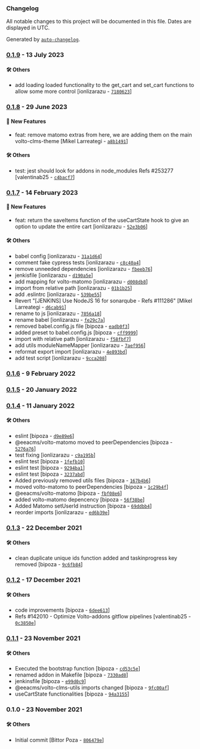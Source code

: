 ### Changelog

All notable changes to this project will be documented in this file. Dates are displayed in UTC.

Generated by [`auto-changelog`](https://github.com/CookPete/auto-changelog).

### [0.1.9](https://github.com/eea/volto-clms-utils/compare/0.1.8...0.1.9) - 13 July 2023

#### :hammer_and_wrench: Others

- add loading loaded functionality to the get_cart and set_cart functions to allow some more control [ionlizarazu - [`7180623`](https://github.com/eea/volto-clms-utils/commit/7180623cf81457af39a0063b9b983e23cb120260)]
### [0.1.8](https://github.com/eea/volto-clms-utils/compare/0.1.7...0.1.8) - 29 June 2023

#### :rocket: New Features

- feat: remove matomo extras from here, we are adding them on the main volto-clms-theme [Mikel Larreategi - [`a8b1491`](https://github.com/eea/volto-clms-utils/commit/a8b1491b938d9338dbe1a920166d3d4708e6320b)]

#### :hammer_and_wrench: Others

- test: jest should look for addons in node_modules Refs #253277 [valentinab25 - [`c4bacf7`](https://github.com/eea/volto-clms-utils/commit/c4bacf7822a7348ea29b39266bdcd1dee043eb98)]
### [0.1.7](https://github.com/eea/volto-clms-utils/compare/0.1.6...0.1.7) - 14 February 2023

#### :rocket: New Features

- feat: return the saveItems function of the useCartState hook to give an option to update the entire cart [ionlizarazu - [`52e3b06`](https://github.com/eea/volto-clms-utils/commit/52e3b06159495827e5d5ce862a55d6649b493129)]

#### :hammer_and_wrench: Others

- babel config [ionlizarazu - [`31a1d64`](https://github.com/eea/volto-clms-utils/commit/31a1d646c110b803c48da463c9bdd1b61a148ef0)]
- comment fake cypress tests [ionlizarazu - [`c8c40a4`](https://github.com/eea/volto-clms-utils/commit/c8c40a43e93085d83157cad6792e685a0f9551ad)]
- remove unneeded dependencies [ionlizarazu - [`fbeeb76`](https://github.com/eea/volto-clms-utils/commit/fbeeb764332fe2e1a1cd6a1cf88a3c6d19606abc)]
- jenkisfile [ionlizarazu - [`d190a5e`](https://github.com/eea/volto-clms-utils/commit/d190a5e6c48e17622f6887f1b9caa365f705d790)]
- add mapping for volto-matomo [ionlizarazu - [`d008db8`](https://github.com/eea/volto-clms-utils/commit/d008db8e299e1cdc839d1ef4422b54148fd884e9)]
- import from relative path [ionlizarazu - [`01b1b25`](https://github.com/eea/volto-clms-utils/commit/01b1b2536601596d733885e856e243119d090a1b)]
- add .eslintrc [ionlizarazu - [`539be55`](https://github.com/eea/volto-clms-utils/commit/539be558f9ef673aa72b4b078415940dbab059e9)]
- Revert "[JENKINS] Use NodeJS 16 for sonarqube - Refs #111286" [Mikel Larreategi - [`d6cab91`](https://github.com/eea/volto-clms-utils/commit/d6cab91303dbaffe066499b7ef1b19ae705dceb6)]
- rename to js [ionlizarazu - [`7856a18`](https://github.com/eea/volto-clms-utils/commit/7856a18aed9e65ef420666ec91639caa43508655)]
- rename babel [ionlizarazu - [`fe29c7a`](https://github.com/eea/volto-clms-utils/commit/fe29c7a7e3e549a48f767609cf883235f3162f32)]
- removed  babel.config.js file [bipoza - [`eadb0f3`](https://github.com/eea/volto-clms-utils/commit/eadb0f3026247ba5b9faa2d87a742b76f6823c0b)]
- added preset to babel.config.js [bipoza - [`cff9999`](https://github.com/eea/volto-clms-utils/commit/cff999979ed7347383cfc4e3c7c9829b61ef43aa)]
- import with relative path [ionlizarazu - [`f58fbf7`](https://github.com/eea/volto-clms-utils/commit/f58fbf75bc55a3bb40d40ca46f8a9cbe5fe82573)]
- add utils moduleNameMapper [ionlizarazu - [`7aef956`](https://github.com/eea/volto-clms-utils/commit/7aef9565b6f5d54d5350164e0a2df9c8bcf577e1)]
- reformat export import [ionlizarazu - [`4e893bd`](https://github.com/eea/volto-clms-utils/commit/4e893bd486a082f8edb88b55b401b47a2a23d034)]
- add test script [ionlizarazu - [`9cca208`](https://github.com/eea/volto-clms-utils/commit/9cca208e5b3b4e1941f2e1a09797512bd9dd22bb)]
### [0.1.6](https://github.com/eea/volto-clms-utils/compare/0.1.5...0.1.6) - 9 February 2022

### [0.1.5](https://github.com/eea/volto-clms-utils/compare/0.1.4...0.1.5) - 20 January 2022

### [0.1.4](https://github.com/eea/volto-clms-utils/compare/0.1.3...0.1.4) - 11 January 2022

#### :hammer_and_wrench: Others

- eslint [bipoza - [`d9e89e6`](https://github.com/eea/volto-clms-utils/commit/d9e89e6ac39e494124a864da988a3a32149a0eb9)]
- @eeacms/volto-matomo moved to peerDependencies [bipoza - [`5276a76`](https://github.com/eea/volto-clms-utils/commit/5276a76476f4ae20949f56d2ada512e1d38832fc)]
- test fixing [ionlizarazu - [`c9a195b`](https://github.com/eea/volto-clms-utils/commit/c9a195b705e0e1efea9470deedfe560e2cd01a2c)]
- eslint test [bipoza - [`1fefb10`](https://github.com/eea/volto-clms-utils/commit/1fefb102b55e0bf45104cd0b81816f1ad4a2dc4f)]
- eslint test [bipoza - [`9294ba1`](https://github.com/eea/volto-clms-utils/commit/9294ba198d8c1982bd71c20c12977ca5cca5f4a4)]
- eslint test [bipoza - [`3237abd`](https://github.com/eea/volto-clms-utils/commit/3237abdb8bfd49f09eadbac63944ff993b73508d)]
- Added previously removed utils files [bipoza - [`167b4b6`](https://github.com/eea/volto-clms-utils/commit/167b4b6069221159118300e142e758f1ec6507c7)]
- moved volto-matomo to peerDependencies [bipoza - [`1c29b4f`](https://github.com/eea/volto-clms-utils/commit/1c29b4f5f3fbde960105d75596bc6b78099b76e5)]
- @eeacms/volto-matomo [bipoza - [`fbf08e6`](https://github.com/eea/volto-clms-utils/commit/fbf08e62eec3ad1af86ce2f9d73940808ca54ea6)]
- added volto-matomo depencency [bipoza - [`56f38be`](https://github.com/eea/volto-clms-utils/commit/56f38be3d6cf28f6824234a6e8f78532a9dd1e96)]
- Added Matomo setUserId instruction [bipoza - [`69ddbb4`](https://github.com/eea/volto-clms-utils/commit/69ddbb42eeb8a748a38007a95b4b15177c37dc9e)]
- reorder imports [ionlizarazu - [`ed6b39e`](https://github.com/eea/volto-clms-utils/commit/ed6b39eb72d16b088a33a45fa9cb0f4e9d34b533)]
### [0.1.3](https://github.com/eea/volto-clms-utils/compare/0.1.2...0.1.3) - 22 December 2021

#### :hammer_and_wrench: Others

- clean duplicate unique ids function added and taskinprogress key removed [bipoza - [`9c6fb84`](https://github.com/eea/volto-clms-utils/commit/9c6fb84413b62f27347ac121ca8c3fb72b76ca94)]
### [0.1.2](https://github.com/eea/volto-clms-utils/compare/0.1.1...0.1.2) - 17 December 2021

#### :hammer_and_wrench: Others

- code improvements [bipoza - [`6dee613`](https://github.com/eea/volto-clms-utils/commit/6dee613e3a87af3cfc486a865dbba3e3924b5995)]
- Refs #142010 - Optimize Volto-addons gitflow pipelines [valentinab25 - [`0c3850e`](https://github.com/eea/volto-clms-utils/commit/0c3850ea7ffabfa0d682cbfc886e3323316b5f3f)]
### [0.1.1](https://github.com/eea/volto-clms-utils/compare/0.1.0...0.1.1) - 23 November 2021

#### :hammer_and_wrench: Others

- Executed the bootstrap function [bipoza - [`cd53c5e`](https://github.com/eea/volto-clms-utils/commit/cd53c5e7035b102791f5510d7522bf9ebb63bc84)]
- renamed addon in Makefile [bipoza - [`7330ad8`](https://github.com/eea/volto-clms-utils/commit/7330ad896f212587007c1deb4e80a6964028482a)]
- jenkinsfile [bipoza - [`e99d0c9`](https://github.com/eea/volto-clms-utils/commit/e99d0c9191afe3b7f4ed9fa7bba93661282c0f4b)]
- @eeacms/volto-clms-utils imports changed [bipoza - [`9fc00af`](https://github.com/eea/volto-clms-utils/commit/9fc00af9ec55ecba55c2e5f532556b31444fea4f)]
- useCartState functionalities [bipoza - [`94a3155`](https://github.com/eea/volto-clms-utils/commit/94a315576bf4f8ee17d5aeb71e3139eef7bb9005)]
### 0.1.0 - 23 November 2021

#### :hammer_and_wrench: Others

- Initial commit [Bittor Poza - [`806479e`](https://github.com/eea/volto-clms-utils/commit/806479e2a53e5918a0f994780b3facd0ca5f9043)]
